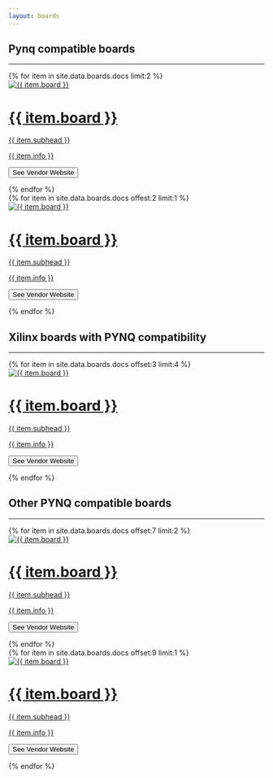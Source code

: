 ```yaml
---
layout: boards
---
```

<!-------------------------------------------------------------------------------------------->
<!--Start Who Only-->
<div class="flex-row">
  <div class="flex-item flex-column">
    <h2>Pynq compatible boards</h2>
    <hr>
    <p class="text">
      <zero-md src="./MD/board.md"></zero-md>
    </p>
  </div>
</div>
<!--End Who-->
<!-------------------------------------------------------------------------------------------->
<!--Start Key Only-->
<div class="flex-row">
{% for item in site.data.boards.docs limit:2 %}
  <a href="javascript:void(0)" class="flex-column">
    <div class="card" padding-bottom="20px">
      <div class="imagecontainer">
        <img class="card-img" src="{{ site.urlimg }}{{ item.img }}" class="img-fluid" alt="{{ item.board }}">
      </div>
      <h1>{{ item.board }}</h1>
      <p class="price">{{ item.subhead }}</p>
      <p>{{ item.info }}</p>
      <p><button onclick="location.href='{{ item.url }}';" target="_blank">See Vendor Website</button></p>
    </div>
  </a>
{% endfor %}
</div>
<!--End Who-->
<!-------------------------------------------------------------------------------------------->
<!--Start Key Only-->
<div class="flex-row">
{% for item in site.data.boards.docs offest:2 limit:1 %}
  <a href="javascript:void(0)" class="flex-column">
    <div class="card" padding-bottom="20px">
      <div class="imagecontainer">
        <img class="card-img" src="{{ site.urlimg }}{{ item.img }}" class="img-fluid" alt="{{ item.board }}">
      </div>   
      <h1>{{ item.board }}</h1>
      <p class="price">{{ item.subhead }}</p>
      <p>{{ item.info }}</p>
      <p><button onclick="location.href='{{ item.url }}';" target="_blank">See Vendor Website</button></p>
    </div>
  </a>
{% endfor %}
</div>
<!--End Who-->
<!-------------------------------------------------------------------------------------------->
<!--Start Key Only-->
<h2>Xilinx boards with PYNQ compatibility</h2>
<hr>

<div class="flex-row">
{% for item in site.data.boards.docs offset:3 limit:4 %}
  <a href="javascript:void(0)" class="flex-column">
    <div class="card" padding-bottom="20px">
      <div class="imagecontainer">
        <img class="card-img" src="{{ site.urlimg }}{{ item.img }}" class="img-fluid" alt="{{ item.board }}">
      </div>   
      <h1>{{ item.board }}</h1>
      <p class="price">{{ item.subhead }}</p>
      <p>{{ item.info }}</p>
      <p><button onclick="location.href='{{ item.url }}';" target="_blank">See Vendor Website</button></p>
    </div>
  </a>
{% endfor %}
</div>
<!--End Who-->
<!-------------------------------------------------------------------------------------------->
<!--Start Key Only-->
<h2>Other PYNQ compatible boards</h2>
<hr>

<div class="flex-row">
{% for item in site.data.boards.docs offset:7 limit:2 %}
  <a href="javascript:void(0)" class="flex-column">
    <div class="card" padding-bottom="20px">
      <div class="imagecontainer">
        <img class="card-img" src="{{ site.urlimg }}{{ item.img }}" class="img-fluid" alt="{{ item.board }}">
      </div>   
      <h1>{{ item.board }}</h1>
      <p class="price">{{ item.subhead }}</p>
      <p>{{ item.info }}</p>
      <p><button onclick="location.href='{{ item.url }}';" target="_blank">See Vendor Website</button></p>
    </div>
  </a>
{% endfor %}
</div>
<!--End Who-->
<!-------------------------------------------------------------------------------------------->
<!--Start Key Only-->
<div class="flex-row">
{% for item in site.data.boards.docs offset:9 limit:1 %}
  <a href="javascript:void(0)" class="flex-column">
    <div class="card" padding-bottom="20px">
      <div class="imagecontainer">
        <img class="card-img" src="{{ site.urlimg }}{{ item.img }}" class="img-fluid" alt="{{ item.board }}">
      </div>   
      <h1>{{ item.board }}</h1>
      <p class="price">{{ item.subhead }}</p>
      <p>{{ item.info }}</p>
      <p><button onclick="location.href='{{ item.url }}';" target="_blank">See Vendor Website</button></p>
    </div>
  </a>
{% endfor %}
</div>

